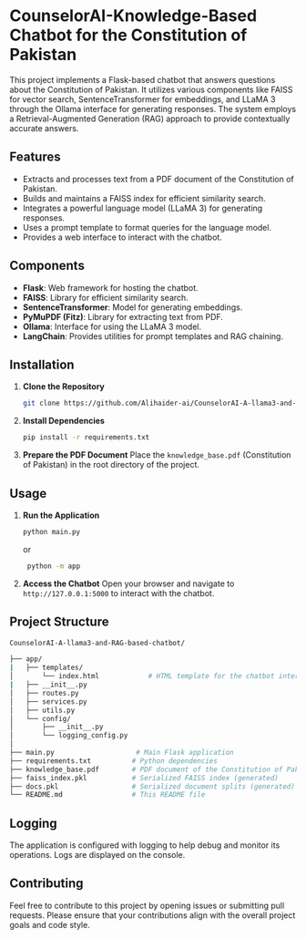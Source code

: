 # CounselorAI-Knowledge-Based Chatbot for the Constitution of Pakistan

This project implements a Flask-based chatbot that answers questions about the Constitution of Pakistan. It utilizes various components like FAISS for vector search, SentenceTransformer for embeddings, and LLaMA 3 through the Ollama interface for generating responses. The system employs a Retrieval-Augmented Generation (RAG) approach to provide contextually accurate answers.

## Features

- Extracts and processes text from a PDF document of the Constitution of Pakistan.
- Builds and maintains a FAISS index for efficient similarity search.
- Integrates a powerful language model (LLaMA 3) for generating responses.
- Uses a prompt template to format queries for the language model.
- Provides a web interface to interact with the chatbot.

## Components

- **Flask**: Web framework for hosting the chatbot.
- **FAISS**: Library for efficient similarity search.
- **SentenceTransformer**: Model for generating embeddings.
- **PyMuPDF (Fitz)**: Library for extracting text from PDF.
- **Ollama**: Interface for using the LLaMA 3 model.
- **LangChain**: Provides utilities for prompt templates and RAG chaining.

## Installation

1. **Clone the Repository**
    ```bash
    git clone https://github.com/Alihaider-ai/CounselorAI-A-llama3-and-RAG-based-chatbot.git
    ```

2. **Install Dependencies**
    ```bash
    pip install -r requirements.txt
    ```

3. **Prepare the PDF Document**
    Place the `knowledge_base.pdf` (Constitution of Pakistan) in the root directory of the project.

## Usage

1. **Run the Application**
    ```bash
    python main.py
    ```
    or
   ```bash
    python -m app
    ```

3. **Access the Chatbot**
    Open your browser and navigate to `http://127.0.0.1:5000` to interact with the chatbot.

## Project Structure

```bash
CounselorAI-A-llama3-and-RAG-based-chatbot/

├── app/
|   ├── templates/
│       └── index.html            # HTML template for the chatbot interface
|   ├── __init__.py
│   ├── routes.py
│   ├── services.py
│   ├── utils.py
│   └── config/
│       ├── __init__.py
│       └── logging_config.py
│
├── main.py                    # Main Flask application
├── requirements.txt          # Python dependencies
├── knowledge_base.pdf        # PDF document of the Constitution of Pakistan
├── faiss_index.pkl           # Serialized FAISS index (generated)
├── docs.pkl                  # Serialized document splits (generated)
└── README.md                 # This README file
```


## Logging

The application is configured with logging to help debug and monitor its operations. Logs are displayed on the console.

## Contributing

Feel free to contribute to this project by opening issues or submitting pull requests. Please ensure that your contributions align with the overall project goals and code style.



